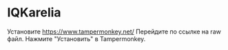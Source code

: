 # IQKarelia

Установите https://www.tampermonkey.net/
Перейдите по ссылке на raw файл.
Нажмите "Установить" в Tampermonkey.